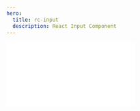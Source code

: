 ```yaml
---
hero:
  title: rc-input
  description: React Input Component
---
```


<embed src="../README.md"></embed>
